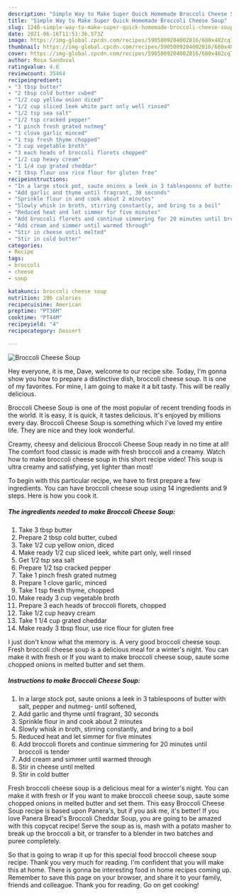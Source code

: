 ```yaml
---
description: "Simple Way to Make Super Quick Homemade Broccoli Cheese Soup"
title: "Simple Way to Make Super Quick Homemade Broccoli Cheese Soup"
slug: 1248-simple-way-to-make-super-quick-homemade-broccoli-cheese-soup
date: 2021-06-16T11:51:36.573Z
image: https://img-global.cpcdn.com/recipes/5905009204002816/680x482cq70/broccoli-cheese-soup-recipe-main-photo.jpg
thumbnail: https://img-global.cpcdn.com/recipes/5905009204002816/680x482cq70/broccoli-cheese-soup-recipe-main-photo.jpg
cover: https://img-global.cpcdn.com/recipes/5905009204002816/680x482cq70/broccoli-cheese-soup-recipe-main-photo.jpg
author: Rosa Sandoval
ratingvalue: 4.6
reviewcount: 35464
recipeingredient:
- "3 tbsp butter"
- "2 tbsp cold butter cubed"
- "1/2 cup yellow onion diced"
- "1/2 cup sliced leek white part only well rinsed"
- "1/2 tsp sea salt"
- "1/2 tsp cracked pepper"
- "1 pinch fresh grated nutmeg"
- "1 clove garlic minced"
- "1 tsp fresh thyme chopped"
- "3 cup vegetable broth"
- "3 each heads of broccoli florets chopped"
- "1/2 cup heavy cream"
- "1 1/4 cup grated cheddar"
- "3 tbsp flour use rice flour for gluten free"
recipeinstructions:
- "In a large stock pot, saute onions a leek in 3 tablespoons of butter with salt, pepper and nutmeg- until softened,"
- "Add garlic and thyme until fragrant, 30 seconds"
- "Sprinkle flour in and cook about 2 minutes"
- "Slowly whisk in broth, stirring constantly, and bring to a boil"
- "Reduced heat and let simmer for five minutes"
- "Add broccoli florets and continue simmering for 20 minutes until broccoli is tender"
- "Add cream and simmer until warmed through"
- "Stir in cheese until melted"
- "Stir in cold butter"
categories:
- Recipe
tags:
- broccoli
- cheese
- soup

katakunci: broccoli cheese soup 
nutrition: 206 calories
recipecuisine: American
preptime: "PT36M"
cooktime: "PT44M"
recipeyield: "4"
recipecategory: Dessert

---
```



![Broccoli Cheese Soup](https://img-global.cpcdn.com/recipes/5905009204002816/680x482cq70/broccoli-cheese-soup-recipe-main-photo.jpg)

Hey everyone, it is me, Dave, welcome to our recipe site. Today, I'm gonna show you how to prepare a distinctive dish, broccoli cheese soup. It is one of my favorites. For mine, I am going to make it a bit tasty. This will be really delicious.

Broccoli Cheese Soup is one of the most popular of recent trending foods in the world. It is easy, it is quick, it tastes delicious. It's enjoyed by millions every day. Broccoli Cheese Soup is something which I've loved my entire life. They are nice and they look wonderful.

Creamy, cheesy and delicious Broccoli Cheese Soup ready in no time at all! The comfort food classic is made with fresh broccoli and a creamy. Watch how to make broccoli cheese soup in this short recipe video! This soup is ultra creamy and satisfying, yet lighter than most!


To begin with this particular recipe, we have to first prepare a few ingredients. You can have broccoli cheese soup using 14 ingredients and 9 steps. Here is how you cook it.

<!--inarticleads1-->

##### The ingredients needed to make Broccoli Cheese Soup:

1. Take 3 tbsp butter
1. Prepare 2 tbsp cold butter, cubed
1. Take 1/2 cup yellow onion, diced
1. Make ready 1/2 cup sliced leek, white part only, well rinsed
1. Get 1/2 tsp sea salt
1. Prepare 1/2 tsp cracked pepper
1. Take 1 pinch fresh grated nutmeg
1. Prepare 1 clove garlic, minced
1. Take 1 tsp fresh thyme, chopped
1. Make ready 3 cup vegetable broth
1. Prepare 3 each heads of broccoli florets, chopped
1. Take 1/2 cup heavy cream
1. Take 1 1/4 cup grated cheddar
1. Make ready 3 tbsp flour, use rice flour for gluten free


I just don&#39;t know what the memory is. A very good broccoli cheese soup. Fresh broccoli cheese soup is a delicious meal for a winter&#39;s night. You can make it with fresh or If you want to make broccoli cheese soup, saute some chopped onions in melted butter and set them. 

<!--inarticleads2-->

##### Instructions to make Broccoli Cheese Soup:

1. In a large stock pot, saute onions a leek in 3 tablespoons of butter with salt, pepper and nutmeg- until softened,
1. Add garlic and thyme until fragrant, 30 seconds
1. Sprinkle flour in and cook about 2 minutes
1. Slowly whisk in broth, stirring constantly, and bring to a boil
1. Reduced heat and let simmer for five minutes
1. Add broccoli florets and continue simmering for 20 minutes until broccoli is tender
1. Add cream and simmer until warmed through
1. Stir in cheese until melted
1. Stir in cold butter


Fresh broccoli cheese soup is a delicious meal for a winter&#39;s night. You can make it with fresh or If you want to make broccoli cheese soup, saute some chopped onions in melted butter and set them. This easy Broccoli Cheese Soup recipe is based upon Panera&#39;s, but if you ask me, it&#39;s better! If you love Panera Bread&#39;s Broccoli Cheddar Soup, you are going to be amazed with this copycat recipe! Serve the soup as is, mash with a potato masher to break up the broccoli a bit, or transfer to a blender in two batches and puree completely. 

So that is going to wrap it up for this special food broccoli cheese soup recipe. Thank you very much for reading. I'm confident that you will make this at home. There is gonna be interesting food in home recipes coming up. Remember to save this page on your browser, and share it to your family, friends and colleague. Thank you for reading. Go on get cooking!
